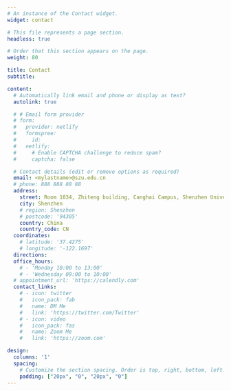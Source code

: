 ```yaml
---
# An instance of the Contact widget.
widget: contact

# This file represents a page section.
headless: true

# Order that this section appears on the page.
weight: 80

title: Contact
subtitle:

content:
  # Automatically link email and phone or display as text?
  autolink: true

  # # Email form provider
  # form:
  #   provider: netlify
  #   formspree:
  #     id:
  #   netlify:
  #     # Enable CAPTCHA challenge to reduce spam?
  #     captcha: false

  # Contact details (edit or remove options as required)
  email: <mylastname>@szu.edu.cn
  # phone: 888 888 88 88
  address:
    street: Room 1034, Zhiteng building, Canghai Campus, Shenzhen University
    city: Shenzhen
    # region: Shenzhen
    # postcode: '94305'
    country: China
    country_code: CN
  coordinates:
    # latitude: '37.4275'
    # longitude: '-122.1697'
  directions: 
  office_hours:
    # - 'Monday 10:00 to 13:00'
    # - 'Wednesday 09:00 to 10:00'
  # appointment_url: 'https://calendly.com'
  contact_links:
    # - icon: twitter
    #   icon_pack: fab
    #   name: DM Me
    #   link: 'https://twitter.com/Twitter'
    # - icon: video
    #   icon_pack: fas
    #   name: Zoom Me
    #   link: 'https://zoom.com'

design:
  columns: '1'
  spacing:
    # Customize the section spacing. Order is top, right, bottom, left.
    padding: ["20px", "0", "20px", "0"]
---
```

